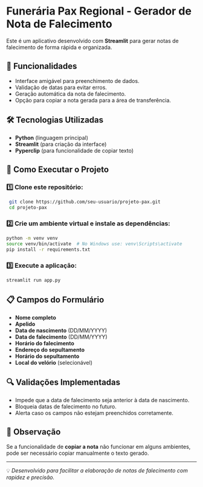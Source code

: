 # Funerária Pax Regional - Gerador de Nota de Falecimento

Este é um aplicativo desenvolvido com **Streamlit** para gerar notas de falecimento de forma rápida e organizada.

## 📌 Funcionalidades
- Interface amigável para preenchimento de dados.
- Validação de datas para evitar erros.
- Geração automática da nota de falecimento.
- Opção para copiar a nota gerada para a área de transferência.

## 🛠️ Tecnologias Utilizadas
- **Python** (linguagem principal)
- **Streamlit** (para criação da interface)
- **Pyperclip** (para funcionalidade de copiar texto)

## 🚀 Como Executar o Projeto
### 1️⃣ Clone este repositório:
```bash
 git clone https://github.com/seu-usuario/projeto-pax.git
 cd projeto-pax
```
### 2️⃣ Crie um ambiente virtual e instale as dependências:
```bash
python -m venv venv
source venv/bin/activate  # No Windows use: venv\Scripts\activate
pip install -r requirements.txt
```
### 3️⃣ Execute a aplicação:
```bash
streamlit run app.py
```

## 📋 Campos do Formulário
- **Nome completo**
- **Apelido**
- **Data de nascimento** (DD/MM/YYYY)
- **Data de falecimento** (DD/MM/YYYY)
- **Horário do falecimento**
- **Endereço do sepultamento**
- **Horário do sepultamento**
- **Local do velório** (selecionável)

## 🔍 Validações Implementadas
- Impede que a data de falecimento seja anterior à data de nascimento.
- Bloqueia datas de falecimento no futuro.
- Alerta caso os campos não estejam preenchidos corretamente.

## 📌 Observação
Se a funcionalidade de **copiar a nota** não funcionar em alguns ambientes, pode ser necessário copiar manualmente o texto gerado.

---
💡 *Desenvolvido para facilitar a elaboração de notas de falecimento com rapidez e precisão.*

